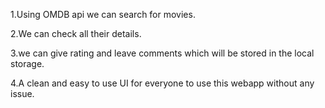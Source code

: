 1.Using OMDB api we can search for movies.

2.We can check all their details.

3.we can give rating and leave comments which will be stored in the local storage.

4.A clean and easy to use UI for everyone to use this webapp without any issue.
